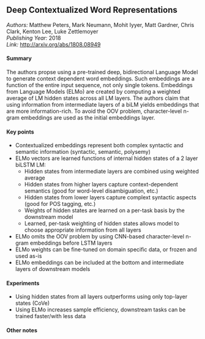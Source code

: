 ## Deep Contextualized Word Representations
_Authors:_ Matthew Peters, Mark Neumann, Mohit Iyyer, Matt Gardner, Chris Clark, Kenton Lee, Luke Zettlemoyer   
_Publishing Year:_ 2018   
_Link:_ http://arxiv.org/abs/1808.08949   

#### Summary
The authors propse using a pre-trained deep, bidirectional Language Model to generate context dependent word embeddings.
Such embeddings are a function of the entire input sequence, not only single tokens.
Embeddings from Language Models (ELMo) are created by computing a weighted average of LM hidden states across all LM layers.
The authors claim that using information from intermediate layers of a biLM yields embeddings that are more information-rich.
To avoid the OOV problem, character-level n-gram embeddings are used as the initial embeddings layer.


#### Key points
- Contextualized embeddings represent both complex syntactic and semantic information (syntactic, semantic, polysemy)
- ELMo vectors are learned functions of internal hidden states of a 2 layer biLSTM LM:
	- Hidden states from intermediate layers are combined using weighted average
	- Hidden states from higher layers capture context-dependent semantics (good for word-level disambiguation, etc.)
	- Hidden states from lower layers capture complext syntactic aspects (good for POS tagging, etc.)
	- Weights of hidden states are learned on a per-task basis by the downstream model
	- Learned, per-task weighting of hidden states allows model to choose appropriate information from all layers
- ELMo omits the OOV problem by using CNN-based character-level n-gram embeddings before LSTM layers
- ELMo weights can be fine-tuned on domain specific data, or frozen and used as-is
- ELMo embeddings can be included at the bottom and intermediate layers of downstream models


#### Experiments
- Using hidden states from all layers outperforms using only top-layer states (CoVe)
- Using ELMo increases sample efficiency, downstream tasks can be trained faster/with less data


#### Other notes
